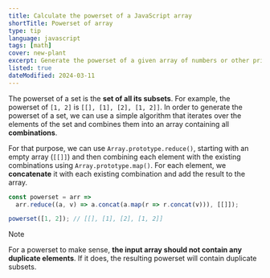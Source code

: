 ```yaml
---
title: Calculate the powerset of a JavaScript array
shortTitle: Powerset of array
type: tip
language: javascript
tags: [math]
cover: new-plant
excerpt: Generate the powerset of a given array of numbers or other primitive values.
listed: true
dateModified: 2024-03-11
---
```


The powerset of a set is the **set of all its subsets**. For example, the powerset of `[1, 2]` is `[[], [1], [2], [1, 2]]`. In order to generate the powerset of a set, we can use a simple algorithm that iterates over the elements of the set and combines them into an array containing all **combinations**.

For that purpose, we can use `Array.prototype.reduce()`, starting with an empty array (`[[]]`) and then combining each element with the existing combinations using `Array.prototype.map()`. For each element, we **concatenate** it with each existing combination and add the result to the array.

```js
const powerset = arr =>
  arr.reduce((a, v) => a.concat(a.map(r => r.concat(v))), [[]]);

powerset([1, 2]); // [[], [1], [2], [1, 2]]
```

> [!NOTE]
>
> For a powerset to make sense, **the input array should not contain any duplicate elements**. If it does, the resulting powerset will contain duplicate subsets.
